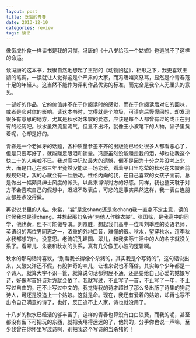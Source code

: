 ```yaml
---
layout: post
title: 泛滥的青春
date: 2013-12-10
categories: review
tags: 读书
---
```


像饿虎扑食一样读书是我的习惯，冯唐的《十八岁给我一个姑娘》也逃脱不了这样的命运。

读冯唐的这本书，我很自然地想起了王朔的《动物凶猛》，相形之下，我更喜欢王朔的笔调，一读就让人觉得这是个严肃的大家，而冯唐嬉笑怒骂，显然是个青春范十足的年轻人。这当然不能作为评判作品优劣的标准，而完全是我个人无厘头的意见。

一部好的作品，它的价值并不在于你阅读时的感觉，而在于你阅读后对它的回味，或者是它对你的影响。读这本书时，觉得就是个垃圾，可读完后慢慢回想，却发现很多有意思的地方，尤其是秋水对朱裳的爱恋，应该是每个人都曾有过的或正在拥有的经历吧。秋水虽然流里流气，但显不出坏，就像王小波笔下的人物，骨子里黄着呢，心却是好的。

青春是一个老掉牙的话题，各种质量参差不齐的出版物已经让很多人都看恶心了，但是只要写好了，就能赚足眼泪和销量。冯唐虽然没能赚走我的泪，却也让我这个快二十的人唏嘘不已。我对高中记忆最大的遗憾，倒不是因为十分之差没考上北大，而是自己在那三年里竟然没能谈一场恋爱。看着平日里吃荤的秋水在朱裳面前规规矩矩，我的心就会有一丝触动。性格内向的我，在自己喜欢的女孩子面前，总是做出一幅颇具绅士风度的派头，以此来博得对方的好感。同样，我也整天耽于对方不会喜欢自己的假想中，迟迟不敢表白，可悲的是事实果然这样，我一表白连朋友都差点没得做。

再说说书里的人名。朱裳，“裳”是念shang还是念chang我一直拿不定主意，读的时候我总是读chang，并想起那句名诗“为他人作嫁衣裳”。张国栋，是我高中的同学，他也黄，但不可能做导演。刘京胜，想起我们高中一位叫刘季胜的英语老师，英语组的两位男同志之一，浓重的外地口音，难懂的很。秋水，望穿秋水，连李秋水我都想的出，没意思。老流氓孔建国、翠儿，和我实际生活中的人的名字就没关系了。看翠儿、朱裳和秋水的关系，真有几分像王小波的逻辑啊。

秋水的那句话特喜欢，“别看我长得像个杀猪的，其实我是个写诗的”。这句话说出来，又酸又洋还不假，有股神奇的味儿，让谁来说也不落俗。其实每个少年都是一个诗人，就算大字不识一筐，就算说句话都狗屁不通，还是要给自己心爱的姑娘写诗，好像写首好诗对方就会依了。我就写过，不止写了一首，不止写了一年，不止写过自由的，还不止写过中文的，我觉得我的诗才超过了那么多出版了诗集的狗屁诗人，可还是没追上一个姑娘。这就是命。现在，我还有爱着的姑娘，却再也写不出令自己满意的诗了，也好，反正追不上人家，诗也就没用了。

十八岁的秋水已经活的够丰富了，这样的青春也算没有白白浪费，而我的呢，甚至都没有留下可把玩的东西，就把我甩得远远的了，他妈的，分手你也说一声嘛，至少我曾在你怀里写过诗啊，别把我这个写诗的当杀猪的！
